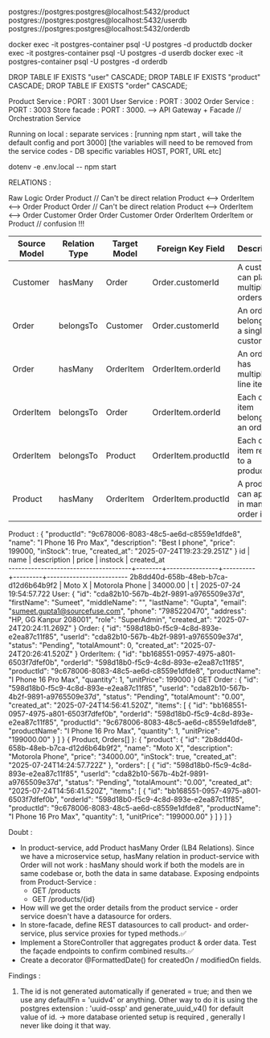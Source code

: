 postgres://postgres:postgres@localhost:5432/product
postgres://postgres:postgres@localhost:5432/userdb
postgres://postgres:postgres@localhost:5432/orderdb

docker exec -it postgres-container psql -U postgres -d productdb
docker exec -it postgres-container psql -U postgres -d userdb
docker exec -it postgres-container psql -U postgres -d orderdb

DROP TABLE IF EXISTS "user" CASCADE;
DROP TABLE IF EXISTS "product" CASCADE;
DROP TABLE IF EXISTS "order" CASCADE;
 
Product Service : PORT : 3001
User Service : PORT : 3002
Order Service : PORT : 3003
Store facade : PORT : 3000.  --> API Gateway + Facade // Orchestration Service

Running on local : separate services :
[running npm start , will take the default config and port 3000]
[the variables will need to be removed from the service codes - DB specific variables HOST, PORT, URL etc]

dotenv -e .env.local -- npm start

RELATIONS :

Raw Logic 
Order <hasMany> Product // Can't be direct relation Product <--> OrderItem <--> Order
Product <hasMany> Order // Can't be direct relation Product <--> OrderItem <--> Order
Customer <hasMany> Order
Order <belongsTo> Customer
Order <hasMany> OrderItem
OrderItem <belongsTo> or <HasOne> Product // confusion !!!


| Source Model | Relation Type  | Target Model  | Foreign Key Field        | Description                                      |
|--------------|----------------|---------------|--------------------------|--------------------------------------------------|
| Customer     | hasMany        | Order         | Order.customerId         | A customer can place multiple orders             |
| Order        | belongsTo      | Customer      | Order.customerId         | An order belongs to a single customer            |
| Order        | hasMany        | OrderItem     | OrderItem.orderId        | An order has multiple line items                 |
| OrderItem    | belongsTo      | Order         | OrderItem.orderId        | Each order item belongs to an order              |
| OrderItem    | belongsTo      | Product       | OrderItem.productId      | Each order item refers to a product              |
| Product      | hasMany        | OrderItem     | OrderItem.productId      | A product can appear in many order items         |




Product : 
{
  "productId": "9c678006-8083-48c5-ae6d-c8559e1dfde8",
  "name": "I Phone 16 Pro Max",
  "description": "Best I phone",
  "price": 199000,
  "inStock": true,
  "created_at": "2025-07-24T19:23:29.251Z"
}
                  id                  |  name  |  description   |  price   | instock |       created_at        
--------------------------------------+--------+----------------+----------+---------+-------------------------
 2b8dd40d-658b-48eb-b7ca-d12d6b64b9f2 | Moto X | Motorola Phone | 34000.00 | t       | 2025-07-24 19:54:57.722
User:
{
  "id": "cda82b10-567b-4b2f-9891-a9765509e37d",
  "firstName": "Sumeet",
  "middleName": "",
  "lastName": "Gupta",
  "email": "sumeet.gupta1@sourcefuse.com",
  "phone": "7985220470",
  "address": "HP, GG Kanpur 208001",
  "role": "SuperAdmin",
  "created_at": "2025-07-24T20:24:11.269Z"
}
Order:
{
  "id": "598d18b0-f5c9-4c8d-893e-e2ea87c11f85",
  "userId": "cda82b10-567b-4b2f-9891-a9765509e37d",
  "status": "Pending",
  "totalAmount": 0,
  "created_at": "2025-07-24T20:26:41.520Z"
}
OrderItem:
{
  "id": "bb168551-0957-4975-a801-6503f7dfef0b",
  "orderId": "598d18b0-f5c9-4c8d-893e-e2ea87c11f85",
  "productId": "9c678006-8083-48c5-ae6d-c8559e1dfde8",
  "productName": "I Phone 16 Pro Max",
  "quantity": 1,
  "unitPrice": 199000
}
GET Order : 
{
  "id": "598d18b0-f5c9-4c8d-893e-e2ea87c11f85",
  "userId": "cda82b10-567b-4b2f-9891-a9765509e37d",
  "status": "Pending",
  "totalAmount": "0.00",
  "created_at": "2025-07-24T14:56:41.520Z",
  "items": [
    {
      "id": "bb168551-0957-4975-a801-6503f7dfef0b",
      "orderId": "598d18b0-f5c9-4c8d-893e-e2ea87c11f85",
      "productId": "9c678006-8083-48c5-ae6d-c8559e1dfde8",
      "productName": "I Phone 16 Pro Max",
      "quantity": 1,
      "unitPrice": "199000.00"
    }
  ]
}
{ Product, Orders[] }:
{
  "product": {
    "id": "2b8dd40d-658b-48eb-b7ca-d12d6b64b9f2",
    "name": "Moto X",
    "description": "Motorola Phone",
    "price": "34000.00",
    "inStock": true,
    "created_at": "2025-07-24T14:24:57.722Z"
  },
  "orders": [
    {
      "id": "598d18b0-f5c9-4c8d-893e-e2ea87c11f85",
      "userId": "cda82b10-567b-4b2f-9891-a9765509e37d",
      "status": "Pending",
      "totalAmount": "0.00",
      "created_at": "2025-07-24T14:56:41.520Z",
      "items": [
        {
          "id": "bb168551-0957-4975-a801-6503f7dfef0b",
          "orderId": "598d18b0-f5c9-4c8d-893e-e2ea87c11f85",
          "productId": "9c678006-8083-48c5-ae6d-c8559e1dfde8",
          "productName": "I Phone 16 Pro Max",
          "quantity": 1,
          "unitPrice": "199000.00"
        }
      ]
    }
  ]
}


Doubt : 
- In product-service, add Product hasMany Order (LB4 Relations).
    Since we have a microservice setup, hasMany relation in product-service with Order will not work : hasMany should work if both the models are in same codebase or, both the data in same database. Exposing endpoints from Product-Service :
    - GET /products
    - GET /products/{id}
- How will we get the order details from the product service - order service doesn't have a datasource for orders.
- In store-facade, define REST datasources to call product- and order-service, plus service proxies for typed methods.✅
- Implement a StoreController that aggregates product & order data. Test the façade endpoints to confirm combined results.✅
- Create a decorator @FormattedDate() for createdOn / modifiedOn fields.



Findings : 
1. The id is not generated automatically if generated = true; and then we use any defaultFn = 'uuidv4' or anything.
    Other way to do it is using the postgres extension : 'uuid-ossp' and generate_uuid_v4() for default value of id. -> more database oriented setup is required , generally I never like doing it that way.